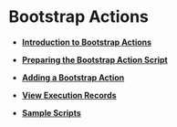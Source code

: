 # Bootstrap Actions<a name="EN-US_TOPIC_0127245534"></a>

-   **[Introduction to Bootstrap Actions](introduction-to-bootstrap-actions.md)**  

-   **[Preparing the Bootstrap Action Script](preparing-the-bootstrap-action-script.md)**  

-   **[Adding a Bootstrap Action](adding-a-bootstrap-action.md)**  

-   **[View Execution Records](view-execution-records.md)**  

-   **[Sample Scripts](sample-scripts.md)**  


